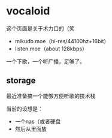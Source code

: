 # vocaloid
这个页面是关于术力口的（笑
- mikudb.moe（hi-res/44100hz+16bit）
- listen.moe（about 128kbps）

一个下歌，一个听广播，足够了。
## storage
最近准备搞一个能够方便听歌的技术栈

当前的设想是：
- 一个nas（或者硬盘
- 然后从里面放
